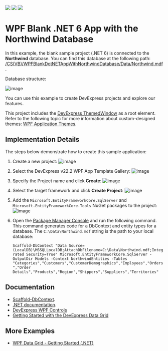 <!-- default badges list -->
![](https://img.shields.io/endpoint?url=https://codecentral.devexpress.com/api/v1/VersionRange/272688157/20.1.4%2B)
[![](https://img.shields.io/badge/Open_in_DevExpress_Support_Center-FF7200?style=flat-square&logo=DevExpress&logoColor=white)](https://supportcenter.devexpress.com/ticket/details/T900034)
[![](https://img.shields.io/badge/📖_How_to_use_DevExpress_Examples-e9f6fc?style=flat-square)](https://docs.devexpress.com/GeneralInformation/403183)
<!-- default badges end -->
# WPF Blank .NET 6 App with the Northwind Database

In this example, the blank sample project (.NET 6) is connected to the **Northwind** database. You can find this database at the following path: [/CS(VB)/WPFBlankDotNETAppWithNorthwindDatabase/Data/Northwind.mdf](./CS/WPFBlankDotNETAppWithNorthwindDatabase/Data/Northwind.mdf).

Database structure:

![image](https://user-images.githubusercontent.com/65009440/206457391-85e331c6-9dfd-4e6b-b3c3-c509d2778ac2.png)

You can use this example to create DevExpress projects and explore our features.

This project includes the [DevExpress ThemedWindow](https://docs.devexpress.com/WPF/DevExpress.Xpf.Core.ThemedWindow) as a root element. Refer to the following topic for more information about custom-designed themes: [WPF Application Themes](https://docs.devexpress.com/WPF/7406/common-concepts/themes).

## Implementation Details

The steps below demonstrate how to create this sample application:

1. Create a new project:
   ![image](https://user-images.githubusercontent.com/65009440/206438431-356d95e0-443b-4730-93de-9f66f9d63757.png)
2. Select the DevExpress v22.2 WPF App Template Gallery:
   ![image](https://user-images.githubusercontent.com/65009440/206439153-d51bb505-e2e1-49b3-9f5e-46d6f0de0306.png)
3. Specify the Project name and click **Create**:
   ![image](https://user-images.githubusercontent.com/65009440/206441123-5eaed497-8823-46e0-ba91-a14d3d325aad.png)
4. Select the target framework and click **Create Project**:
   ![image](https://user-images.githubusercontent.com/65009440/206441661-dfaf8964-f561-4b0c-9111-bf4fc7ec5306.png)
5. Add the `Microsoft.EntityFrameworkCore.SqlServer` and `Microsoft.EntityFrameworkCore.Tools` NuGet packages to the project:
   ![image](https://user-images.githubusercontent.com/65009440/206443012-62684ab0-2cf8-4d0e-a03d-74442bdc0212.png)
6. Open the [Package Manager Console](https://docs.microsoft.com/en-us/nuget/consume-packages/install-use-packages-powershell) and run the following command. This command generates code for a DbContext and entity types for a database. The `C:\Data\Northwind.mdf` string is the path to your local database:

   `Scaffold-DbContext "Data Source=(LocalDB)\MSSQLLocalDB;AttachDbFilename=C:\Data\Northwind.mdf;Integrated Security=True" Microsoft.EntityFrameworkCore.SqlServer -OutputDir Models -Context NorthwindEntities -Tables "Categories","Customers","CustomerDemographics","Employees","Orders","Order Details","Products","Region","Shippers","Suppliers","Territories"`

## Documentation

* [Scaffold-DbContext](https://learn.microsoft.com/en-us/ef/core/cli/powershell#scaffold-dbcontext).
* [.NET documentation](https://learn.microsoft.com/en-us/dotnet/fundamentals/).
* [DevExpress WPF Controls](https://docs.devexpress.com/WPF/7875/wpf-controls)
* [Getting Started with the DevExpress Data Grid](https://docs.devexpress.com/WPF/5863/controls-and-libraries/data-grid/getting-started)

## More Examples

* [WPF Data Grid - Getting Started (.NET)](https://github.com/DevExpress-Examples/wpf-data-grid-getting-started-net-core)
